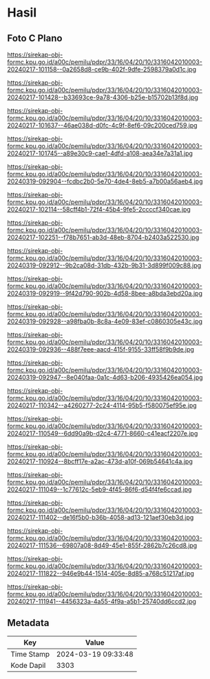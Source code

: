 # Hasil

## Foto C Plano

https://sirekap-obj-formc.kpu.go.id/a00c/pemilu/pdpr/33/16/04/20/10/3316042010003-20240217-101158--0a2658d8-ce9b-402f-9dfe-2598379a0d1c.jpg

https://sirekap-obj-formc.kpu.go.id/a00c/pemilu/pdpr/33/16/04/20/10/3316042010003-20240217-101428--b33693ce-9a78-4306-b25e-b15702b13f8d.jpg

https://sirekap-obj-formc.kpu.go.id/a00c/pemilu/pdpr/33/16/04/20/10/3316042010003-20240217-101637--46ae038d-d0fc-4c9f-8ef6-09c200ced759.jpg

https://sirekap-obj-formc.kpu.go.id/a00c/pemilu/pdpr/33/16/04/20/10/3316042010003-20240217-101745--a89e30c9-cae1-4dfd-a108-aea34e7a31a1.jpg

https://sirekap-obj-formc.kpu.go.id/a00c/pemilu/pdpr/33/16/04/20/10/3316042010003-20240319-092904--fcdbc2b0-5e70-4de4-8eb5-a7b00a56aeb4.jpg

https://sirekap-obj-formc.kpu.go.id/a00c/pemilu/pdpr/33/16/04/20/10/3316042010003-20240217-102114--58cff4b1-72f4-45b4-9fe5-2ccccf340cae.jpg

https://sirekap-obj-formc.kpu.go.id/a00c/pemilu/pdpr/33/16/04/20/10/3316042010003-20240217-102251--f78b7651-ab3d-48eb-8704-b2403a522530.jpg

https://sirekap-obj-formc.kpu.go.id/a00c/pemilu/pdpr/33/16/04/20/10/3316042010003-20240319-092912--9b2ca08d-31db-432b-9b31-3d899f009c88.jpg

https://sirekap-obj-formc.kpu.go.id/a00c/pemilu/pdpr/33/16/04/20/10/3316042010003-20240319-092919--9f42d790-902b-4d58-8bee-a8bda3ebd20a.jpg

https://sirekap-obj-formc.kpu.go.id/a00c/pemilu/pdpr/33/16/04/20/10/3316042010003-20240319-092928--a98fba0b-8c8a-4e09-83ef-c0860305e43c.jpg

https://sirekap-obj-formc.kpu.go.id/a00c/pemilu/pdpr/33/16/04/20/10/3316042010003-20240319-092936--488f7eee-aacd-415f-9155-33ff58f9b9de.jpg

https://sirekap-obj-formc.kpu.go.id/a00c/pemilu/pdpr/33/16/04/20/10/3316042010003-20240319-092947--8e040faa-0a1c-4d63-b206-4935426ea054.jpg

https://sirekap-obj-formc.kpu.go.id/a00c/pemilu/pdpr/33/16/04/20/10/3316042010003-20240217-110342--a4260277-2c24-4114-95b5-f580075ef95e.jpg

https://sirekap-obj-formc.kpu.go.id/a00c/pemilu/pdpr/33/16/04/20/10/3316042010003-20240217-110549--6dd90a9b-d2c4-4771-8660-c41eacf2207e.jpg

https://sirekap-obj-formc.kpu.go.id/a00c/pemilu/pdpr/33/16/04/20/10/3316042010003-20240217-110924--8bcff17e-a2ac-473d-a10f-069b54641c4a.jpg

https://sirekap-obj-formc.kpu.go.id/a00c/pemilu/pdpr/33/16/04/20/10/3316042010003-20240217-111049--1c77612c-5eb9-4f45-86f6-d54f4fe6ccad.jpg

https://sirekap-obj-formc.kpu.go.id/a00c/pemilu/pdpr/33/16/04/20/10/3316042010003-20240217-111402--de16f5b0-b36b-4058-ad13-121aef30eb3d.jpg

https://sirekap-obj-formc.kpu.go.id/a00c/pemilu/pdpr/33/16/04/20/10/3316042010003-20240217-111536--69807a08-8d49-45e1-855f-2862b7c26cd8.jpg

https://sirekap-obj-formc.kpu.go.id/a00c/pemilu/pdpr/33/16/04/20/10/3316042010003-20240217-111822--946e9b44-1514-405e-8d85-a768c51217af.jpg

https://sirekap-obj-formc.kpu.go.id/a00c/pemilu/pdpr/33/16/04/20/10/3316042010003-20240217-111941--4456323a-4a55-4f9a-a5b1-25740dd6ccd2.jpg


## Metadata

| Key        | Value               |
| ---------- | ------------------- |
| Time Stamp | 2024-03-19 09:33:48 |
| Kode Dapil | 3303                |



